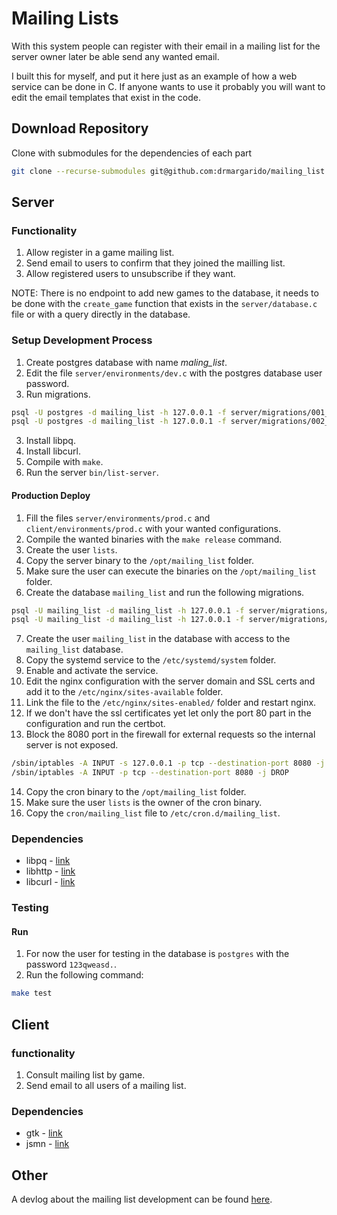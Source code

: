 # Mailing Lists

With this system people can register with their email in a mailing list 
for the server owner later be able send any wanted email.

I built this for myself, and put it here just as an example of how a web service
can be done in C. If anyone wants to use it probably you will want to edit the email
templates that exist in the code.


## Download Repository

Clone with submodules for the dependencies of each part
```bash
git clone --recurse-submodules git@github.com:drmargarido/mailing_list.git
```

## Server

### Functionality

1. Allow register in a game mailing list.
2. Send email to users to confirm that they joined the mailling list.
3. Allow registered users to unsubscribe if they want.

NOTE: There is no endpoint to add new games to the database, it needs to be done
with the `create_game` function that exists in the `server/database.c` file or
with a query directly in the database.


### Setup Development Process

1. Create postgres database with name *maling_list*.
2. Edit the file `server/environments/dev.c` with the postgres database user password.
2. Run migrations.
```bash
psql -U postgres -d mailing_list -h 127.0.0.1 -f server/migrations/001_init.sql
psql -U postgres -d mailing_list -h 127.0.0.1 -f server/migrations/002_add_confirm.sql
```
3. Install libpq.
4. Install libcurl.
5. Compile with `make`.
5. Run the server `bin/list-server`.


#### Production Deploy

1. Fill the files `server/environments/prod.c` and `client/environments/prod.c` with your wanted configurations.
2. Compile the wanted binaries with the `make release` command.
3. Create the user `lists`.
4. Copy the server binary to the `/opt/mailing_list` folder.
5. Make sure the user can execute the binaries on the `/opt/mailing_list` folder.
6. Create the database `mailing_list` and run the following migrations.
```bash
psql -U mailing_list -d mailing_list -h 127.0.0.1 -f server/migrations/001_init.sql
psql -U mailing_list -d mailing_list -h 127.0.0.1 -f server/migrations/002_add_confirm.sql
```
7. Create the user `mailing_list` in the database with access to the `mailing_list` database.
8. Copy the systemd service to the `/etc/systemd/system` folder.
9. Enable and activate the service.
10. Edit the nginx configuration with the server domain and SSL certs and add it to the `/etc/nginx/sites-available` folder.
11. Link the file to the `/etc/nginx/sites-enabled/` folder and restart nginx.
12. If we don't have the ssl certificates yet let only the port 80 part in the configuration and run the certbot.
13. Block the 8080 port in the firewall for external requests so the internal server is not exposed.
```bash
/sbin/iptables -A INPUT -s 127.0.0.1 -p tcp --destination-port 8080 -j ACCEPT
/sbin/iptables -A INPUT -p tcp --destination-port 8080 -j DROP
```
14. Copy the cron binary to the `/opt/mailing_list` folder.
15. Make sure the user `lists` is the owner of the cron binary.
16. Copy the `cron/mailing_list` file to `/etc/cron.d/mailing_list`.

### Dependencies

+ libpq - [link](https://www.postgresql.org/docs/9.5/libpq.html)
+ libhttp - [link](https://github.com/lammertb/libhttp)
+ libcurl - [link](https://curl.se/libcurl/)

### Testing

#### Run

1. For now the user for testing in the database is `postgres` with the password
`123qweasd.`.
2. Run the following command:
```bash
make test
```


## Client

### functionality

1. Consult mailing list by game.
2. Send email to all users of a mailing list.

### Dependencies

+ gtk - [link](https://www.gtk.org/)
+ jsmn - [link](https://github.com/zserge/jsmn)

## Other

A devlog about the mailing list development can be found [here](https://daniel.smargarido.com/mailing_list).

